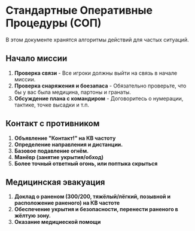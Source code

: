 # Стандартные Оперативные Процедуры (СОП)

В этом документе хранятся алгоритмы действий для частых ситуаций.

## Начало миссии

1. **Проверка связи** - Все игроки должны выйти на связь в начале миссии.
2. **Проверка снаряжения и боезапаса** - Обязательно проверьте, что бы у вас была медицина, партоны и гранаты.
3. **Обсуждение плана с командиром** - Договоритесь о нумерации, тактике, точке высадки и т.п.

## Контакт с противником

1. **Объявление "Контакт!" на КВ частоту**
2. **Определение направления и дистанции.**
3. **Базовое подавление огнём.**
4. **Манёвр (занятие укрытия/обход)**
5. **Более точный ответный огонь, или поптыка скрыться**

## Медицинская эвакуация

1. **Доклад о раненом (300/200, тяжёлый/лёгкий, позывной и расположение раненого) на КВ частоте**
2. **Обеспечение укрытия и безопасности, перенести раненого в жёлтую зону.**
3. **Оказание медициеской помощи**
